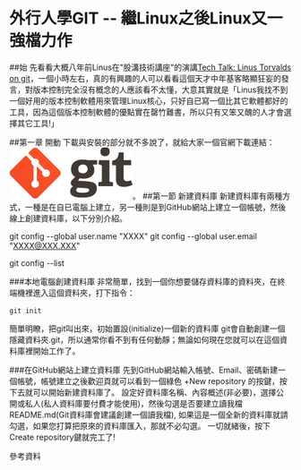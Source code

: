 外行人學GIT -- 繼Linux之後Linux又一強檔力作
===

##始
先看看大概八年前Linus在"股溝技術講座"的演講[Tech Talk: Linus Torvalds on git](https://www.youtube.com/watch?v=4XpnKHJAok8)，一個小時左右，真的有興趣的人可以看看這個天才中年基客略顯狂妄的發言，對版本控制完全沒有概念的人應該看不太懂，大意其實就是「Linus我找不到一個好用的版本控制軟體用來管理Linux核心，只好自已寫一個比其它軟體都好的工具，因為這個版本控制軟體的優點實在罄竹難書，所以只有又笨又醜的人才會選擇其它工具!」

##第一章 開動
下載與安裝的部分就不多說了，就給大家一個官網下載連結： [![git logo](./GITlogo.png)](http://git-scm.com/downloads)。
##第一節 新建資料庫
新建資料庫有兩種方式，一種是在自已電腦上建立，另一種則是到GitHub網站上建立一個帳號，然後線上創建資料庫，以下分別介紹。


git config --global user.name "XXXX"
git config --global user.email "XXXX@XXX.XXX"

git config --list

###本地電腦創建資料庫
非常簡單，找到一個你想要儲存資料庫的資料夾，在終端機裡進入這個資料夾，打下指令：
```
git init
```
簡單明瞭，把git叫出來，初始置設(initialize)一個新的資料庫
git會自動創建一個隱藏資料夾.git，所以通常你看不到有任何動靜；無論如何現在您就可以在這個資料庫裡開始工作了。

###在GitHub網站上建立資料庫
先到GitHub網站輸入帳號、Email、密碼新建一個帳號，帳號建立之後歡迎頁就可以看到一個綠色 +New repository 的按鍵，按下去就可以開始新建資料庫了。
設定好資料庫名稱、內容概述(非必要)，選擇公開或私人(私人資料庫要付費才能使用)，然後勾選是否要建立讀我檔README.md(Git資料庫會建議創建一個讀我檔), 如果這是一個全新的資料庫就請勾選，如果您打算把原來的資料庫匯入，那就不必勾選。
一切就緒後，按下Create repository鍵就完工了!

參考資料

